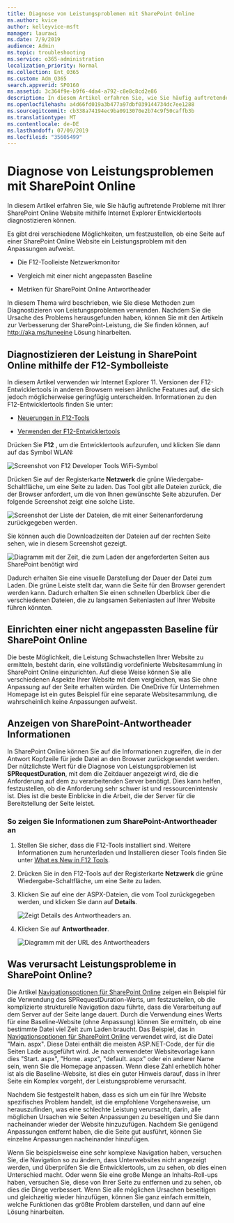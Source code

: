 ```yaml
---
title: Diagnose von Leistungsproblemen mit SharePoint Online
ms.author: kvice
author: kelleyvice-msft
manager: laurawi
ms.date: 7/9/2019
audience: Admin
ms.topic: troubleshooting
ms.service: o365-administration
localization_priority: Normal
ms.collection: Ent_O365
ms.custom: Adm_O365
search.appverid: SPO160
ms.assetid: 3c364f9e-b9f6-4da4-a792-c8e8c8cd2e86
description: In diesem Artikel erfahren Sie, wie Sie häufig auftretende Probleme mit Ihrer SharePoint Online Website mithilfe Internet Explorer Entwicklertools diagnostizieren können.
ms.openlocfilehash: a4d66fd019a3b477a97dbf039144734dc7ee1288
ms.sourcegitcommit: cb338a74194ec9ba0913070e2b74c9f50caffb3b
ms.translationtype: MT
ms.contentlocale: de-DE
ms.lasthandoff: 07/09/2019
ms.locfileid: "35605499"
---
```

# <a name="diagnosing-performance-issues-with-sharepoint-online"></a>Diagnose von Leistungsproblemen mit SharePoint Online

In diesem Artikel erfahren Sie, wie Sie häufig auftretende Probleme mit Ihrer SharePoint Online Website mithilfe Internet Explorer Entwicklertools diagnostizieren können.
  
Es gibt drei verschiedene Möglichkeiten, um festzustellen, ob eine Seite auf einer SharePoint Online Website ein Leistungsproblem mit den Anpassungen aufweist.
  
- Die F12-Toolleiste Netzwerkmonitor

- Vergleich mit einer nicht angepassten Baseline

- Metriken für SharePoint Online Antwortheader

In diesem Thema wird beschrieben, wie Sie diese Methoden zum Diagnostizieren von Leistungsproblemen verwenden. Nachdem Sie die Ursache des Problems herausgefunden haben, können Sie mit den Artikeln zur Verbesserung der SharePoint-Leistung, die Sie finden können, auf http://aka.ms/tuneeine Lösung hinarbeiten.
  
## <a name="using-the-f12-tool-bar-to-diagnose-performance-in-sharepoint-online"></a>Diagnostizieren der Leistung in SharePoint Online mithilfe der F12-Symbolleiste
<a name="F12ToolInfo"> </a>

In diesem Artikel verwenden wir Internet Explorer 11. Versionen der F12-Entwicklertools in anderen Browsern weisen ähnliche Features auf, die sich jedoch möglicherweise geringfügig unterscheiden. Informationen zu den F12-Entwicklertools finden Sie unter:
  
- [Neuerungen in F12-Tools](https://go.microsoft.com/fwlink/p/?LinkId=522545)

- [Verwenden der F12-Entwicklertools](https://go.microsoft.com/fwlink/p/?LinkId=522546)

Drücken Sie **F12** , um die Entwicklertools aufzurufen, und klicken Sie dann auf das Symbol WLAN:
  
![Screenshot von F12 Developer Tools WiFi-Symbol](media/27acacbb-5688-459a-aa2f-5c8c5f17b76e.png)
  
Drücken Sie auf der Registerkarte **Netzwerk** die grüne Wiedergabe-Schaltfläche, um eine Seite zu laden. Das Tool gibt alle Dateien zurück, die der Browser anfordert, um die von Ihnen gewünschte Seite abzurufen. Der folgende Screenshot zeigt eine solche Liste.
  
![Screenshot der Liste der Dateien, die mit einer Seitenanforderung zurückgegeben werden.](media/247a9422-76da-4b0c-bed3-ce77b05e4560.png)
  
Sie können auch die Downloadzeiten der Dateien auf der rechten Seite sehen, wie in diesem Screenshot gezeigt.
  
![Diagramm mit der Zeit, die zum Laden der angeforderten Seiten aus SharePoint benötigt wird](media/d71ad1fa-9018-4fae-82eb-c1838e7db0ff.png)
  
Dadurch erhalten Sie eine visuelle Darstellung der Dauer der Datei zum Laden. Die grüne Leiste stellt dar, wann die Seite für den Browser gerendert werden kann. Dadurch erhalten Sie einen schnellen Überblick über die verschiedenen Dateien, die zu langsamen Seitenlasten auf Ihrer Website führen könnten.
  
## <a name="setting-up-a-non-customized-baseline-for-sharepoint-online"></a>Einrichten einer nicht angepassten Baseline für SharePoint Online
<a name="F12ToolInfo"> </a>

Die beste Möglichkeit, die Leistung Schwachstellen Ihrer Website zu ermitteln, besteht darin, eine vollständig vordefinierte Websitesammlung in SharePoint Online einzurichten. Auf diese Weise können Sie alle verschiedenen Aspekte Ihrer Website mit dem vergleichen, was Sie ohne Anpassung auf der Seite erhalten würden. Die OneDrive für Unternehmen Homepage ist ein gutes Beispiel für eine separate Websitesammlung, die wahrscheinlich keine Anpassungen aufweist.
  
## <a name="viewing-sharepoint-response-header-information"></a>Anzeigen von SharePoint-Antwortheader Informationen
<a name="F12ToolInfo"> </a>

In SharePoint Online können Sie auf die Informationen zugreifen, die in der Antwort Kopfzeile für jede Datei an den Browser zurückgesendet werden. Der nützlichste Wert für die Diagnose von Leistungsproblemen ist **SPRequestDuration**, mit dem die Zeitdauer angezeigt wird, die die Anforderung auf dem zu verarbeitenden Server benötigt. Dies kann helfen, festzustellen, ob die Anforderung sehr schwer ist und ressourcenintensiv ist. Dies ist die beste Einblicke in die Arbeit, die der Server für die Bereitstellung der Seite leistet.

### <a name="to-view-sharepoint-response-header-information"></a>So zeigen Sie Informationen zum SharePoint-Antwortheader an
  
1. Stellen Sie sicher, dass die F12-Tools installiert sind. Weitere Informationen zum herunterladen und Installieren dieser Tools finden Sie unter [What es New in F12 Tools](https://go.microsoft.com/fwlink/p/?LinkId=522545).

2. Drücken Sie in den F12-Tools auf der Registerkarte **Netzwerk** die grüne Wiedergabe-Schaltfläche, um eine Seite zu laden.

3. Klicken Sie auf eine der ASPX-Dateien, die vom Tool zurückgegeben werden, und klicken Sie dann auf **Details**.

    ![Zeigt Details des Antwortheaders an.](media/1f8a044a-caf8-4613-be2b-7e064141ac8a.png)
  
4. Klicken Sie auf **Antwortheader**.

    ![Diagramm mit der URL des Antwortheaders](media/efc7076e-447e-447e-882a-ae3aa721e2c3.png)
  
## <a name="whats-causing-performance-issues-in-sharepoint-online"></a>Was verursacht Leistungsprobleme in SharePoint Online?
<a name="F12ToolInfo"> </a>

Die Artikel [Navigationsoptionen für SharePoint Online](navigation-options-for-sharepoint-online.md) zeigen ein Beispiel für die Verwendung des SPRequestDuration-Werts, um festzustellen, ob die komplizierte strukturelle Navigation dazu führte, dass die Verarbeitung auf dem Server auf der Seite lange dauert. Durch die Verwendung eines Werts für eine Baseline-Website (ohne Anpassung) können Sie ermitteln, ob eine bestimmte Datei viel Zeit zum Laden braucht. Das Beispiel, das in [Navigationsoptionen für SharePoint Online](navigation-options-for-sharepoint-online.md) verwendet wird, ist die Datei "Main. aspx". Diese Datei enthält die meisten ASP.NET-Code, der für die Seiten Lade ausgeführt wird. Je nach verwendeter Websitevorlage kann dies "Start. aspx", "Home. aspx", "default. aspx" oder ein anderer Name sein, wenn Sie die Homepage anpassen. Wenn diese Zahl erheblich höher ist als die Baseline-Website, ist dies ein guter Hinweis darauf, dass in Ihrer Seite ein Komplex vorgeht, der Leistungsprobleme verursacht.
  
Nachdem Sie festgestellt haben, dass es sich um ein für Ihre Website spezifisches Problem handelt, ist die empfohlene Vorgehensweise, um herauszufinden, was eine schlechte Leistung verursacht, darin, alle möglichen Ursachen wie Seiten Anpassungen zu beseitigen und Sie dann nacheinander wieder der Website hinzuzufügen. Nachdem Sie genügend Anpassungen entfernt haben, die die Seite gut ausführt, können Sie einzelne Anpassungen nacheinander hinzufügen.
  
Wenn Sie beispielsweise eine sehr komplexe Navigation haben, versuchen Sie, die Navigation so zu ändern, dass Unterwebsites nicht angezeigt werden, und überprüfen Sie die Entwicklertools, um zu sehen, ob dies einen Unterschied macht. Oder wenn Sie eine große Menge an Inhalts-Roll-ups haben, versuchen Sie, diese von Ihrer Seite zu entfernen und zu sehen, ob dies die Dinge verbessert. Wenn Sie alle möglichen Ursachen beseitigen und gleichzeitig wieder hinzufügen, können Sie ganz einfach ermitteln, welche Funktionen das größte Problem darstellen, und dann auf eine Lösung hinarbeiten.
